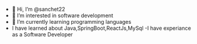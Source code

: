 - 👋 Hi, I’m @sanchet22
- 👀 I’m interested in software development
- 🌱 I’m currently learning programming languages 
- I have learned about Java,SpringBoot,ReactJs,MySql
-I have experiance as a Software Developer

<!---
sanchet95/sanchet95 is a ✨ special ✨ repository because its `README.md` (this file) appears on your GitHub profile.
You can click the Preview link to take a look at your changes.
--->
